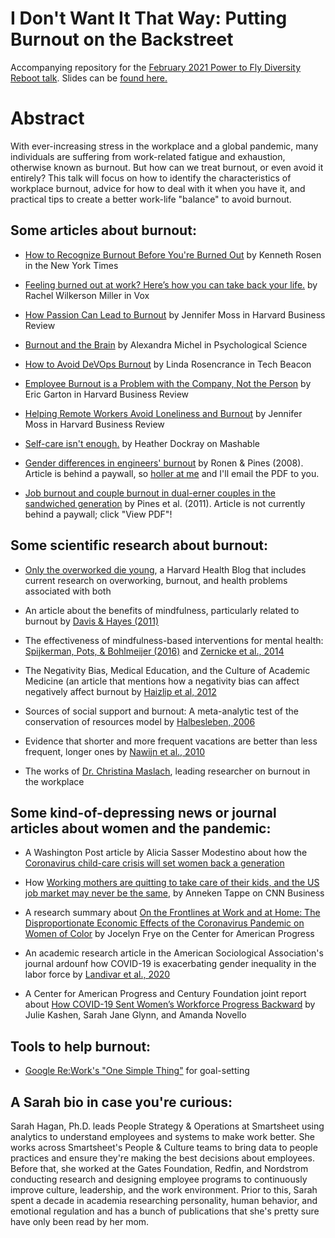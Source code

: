 # I Don't Want It That Way: Putting Burnout on the Backstreet
Accompanying repository for the [February 2021 Power to Fly Diversity Reboot talk](https://powertofly.com/summit/speakers/sarahh-3a34d31e1d32). Slides can be [found here.](https://speakerdeck.com/thesarahhagan/i-dont-want-it-that-way-putting-burnout-on-the-backstreet)

# Abstract
With ever-increasing stress in the workplace and a global pandemic, many individuals are suffering from work-related fatigue and exhaustion, otherwise known as burnout. But how can we treat burnout, or even avoid it entirely? This talk will focus on how to identify the characteristics of workplace burnout, advice for how to deal with it when you have it, and practical tips to create a better work-life "balance" to avoid burnout.

## Some articles about burnout:
* [How to Recognize Burnout Before You're Burned Out](https://www.nytimes.com/2017/09/05/smarter-living/workplace-burnout-symptoms.html) by Kenneth Rosen in the New York Times

* [Feeling burned out at work? Here’s how you can take back your life.](https://www.vox.com/the-highlight/2019/8/30/20836366/work-stress-how-to-talk-to-boss-millennial-burnout) by Rachel Wilkerson Miller in Vox

* [How Passion Can Lead to Burnout](https://hbr.org/2019/07/when-passion-leads-to-burnout) by Jennifer Moss in Harvard Business Review

* [Burnout and the Brain](https://www.psychologicalscience.org/observer/burnout-and-the-brain) by Alexandra Michel in Psychological Science

* [How to Avoid DeVOps Burnout](https://techbeacon.com/devops/how-avoid-devops-burnout) by Linda Rosencrance in Tech Beacon

* [Employee Burnout is a Problem with the Company, Not the Person](https://hbr.org/2017/04/employee-burnout-is-a-problem-with-the-company-not-the-person) by Eric Garton in Harvard Business Review

* [Helping Remote Workers Avoid Loneliness and Burnout](https://hbr.org/2018/11/helping-remote-workers-avoid-loneliness-and-burnout) by Jennifer Moss in Harvard Business Review

* [Self-care isn't enough.](https://mashable.com/article/community-care-versus-self-care/) by Heather Dockray on Mashable 

* [Gender differences in engineers' burnout](https://www.emerald.com/insight/content/doi/10.1108/02610150810916749/full/html) by Ronen & Pines (2008). Article is behind a paywall, so [holler at me](mailto:thesarahhagan@gmail.com) and I'll email the PDF to you. 

* [Job burnout and couple burnout in dual-erner couples in the sandwiched generation](https://www.semanticscholar.org/paper/Job-Burnout-and-Couple-Burnout-in-Dual-earner-in-Pines-Neal/abd83e9346dfb0e0ec29a4ce09cca8c18e149d61) by Pines et al. (2011). Article is not currently behind a paywall; click "View PDF"!

## Some scientific research about burnout:
* [Only the overworked die young](https://www.health.harvard.edu/blog/only-the-overworked-die-young-201512148815), a Harvard Health Blog that includes current research on overworking, burnout, and health problems associated with both

* An article about the benefits of mindfulness, particularly related to burnout by [Davis & Hayes (2011)](https://pdfs.semanticscholar.org/3646/36ce2cd368649068389c6998d582bc58f374.pdf)

* The effectiveness of mindfulness-based interventions for mental health: [Spijkerman, Pots, & Bohlmeijer (2016)](https://www.sciencedirect.com/science/article/pii/S0272735815300623) and [Zernicke et al., 2014](https://journals.lww.com/psychosomaticmedicine/Abstract/2014/05000/A_Randomized_Wait_List_Controlled_Trial_of.4.aspx)

* The Negativity Bias, Medical Education, and the Culture of Academic Medicine (an article that mentions how a negativity bias can affect negatively affect burnout by [Haizlip et al, 2012](https://journals.lww.com/academicmedicine/Fulltext/2012/09000/Perspective__The_Negativity_Bias,_Medical.19.aspx)

* Sources of social support and burnout: A meta-analytic test of the conservation of resources model by [Halbesleben, 2006](https://psycnet.apa.org/record/2006-11397-012)

* Evidence that shorter and more frequent vacations are better than less frequent, longer ones by [Nawijn et al., 2010](https://link.springer.com/article/10.1007%2Fs11482-009-9091-9)

* The works of [Dr. Christina Maslach](https://www.researchgate.net/profile/Christina_Maslach), leading researcher on burnout in the workplace

## Some kind-of-depressing news or journal articles about women and the pandemic:
* A Washington Post article by Alicia Sasser Modestino about how the [Coronavirus child-care crisis will set women back a generation](https://www.washingtonpost.com/us-policy/2020/07/29/childcare-remote-learning-women-employment/)

* How [Working mothers are quitting to take care of their kids, and the US job market may never be the same](https://www.cnn.com/2020/08/19/economy/women-quitting-work-child-care/index.html), by Anneken Tappe on CNN Business

* A research summary about [On the Frontlines at Work and at Home: The Disproportionate Economic Effects of the Coronavirus Pandemic on Women of Color](https://www.americanprogress.org/issues/women/reports/2020/04/23/483846/frontlines-work-home/) by Jocelyn Frye on the Center for American Progress

* An academic research article in the American Sociological Association's journal ardounf how COVID-19 is exacerbating gender inequality in the labor force by [Landivar et al., 2020](https://journals.sagepub.com/doi/full/10.1177/2378023120947997)

* A Center for American Progress and Century Foundation joint report about [How COVID-19 Sent Women’s Workforce Progress Backward](https://www.americanprogress.org/issues/women/reports/2020/10/30/492582/covid-19-sent-womens-workforce-progress-backward/) by Julie Kashen, Sarah Jane Glynn, and Amanda Novello

## Tools to help burnout:
* [Google Re:Work's "One Simple Thing"](https://rework.withgoogle.com/guides/managers-care-professionally-personally-for-team/steps/use-one-simple-thing-for-goal-setting/) for goal-setting

## A Sarah bio in case you're curious:
Sarah Hagan, Ph.D. leads People Strategy & Operations at Smartsheet using analytics to understand employees and systems to make work better. She works across Smartsheet's People & Culture teams to bring data to people practices and ensure they're making the best decisions about employees. Before that, she worked at the Gates Foundation, Redfin, and Nordstrom conducting research and designing employee programs to continuously improve culture, leadership, and the work environment. Prior to this, Sarah spent a decade in academia researching personality, human behavior, and emotional regulation and has a bunch of publications that she's pretty sure have only been read by her mom.
